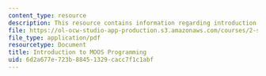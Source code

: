 ```yaml
---
content_type: resource
description: This resource contains information regarding introduction to MOOS programming.
file: https://ol-ocw-studio-app-production.s3.amazonaws.com/courses/2-s998-marine-autonomy-sensing-and-communications-spring-2012/6d2a677e723b88451329cacc7f1c1abf_MIT2_S998S12_Lab04.pdf
file_type: application/pdf
resourcetype: Document
title: Introduction to MOOS Programming
uid: 6d2a677e-723b-8845-1329-cacc7f1c1abf
---
```

